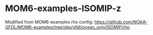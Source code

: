 # MOM6-examples-ISOMIP-z

Modified from MOM6-examples rho config: https://github.com/NOAA-GFDL/MOM6-examples/tree/dev/gfdl/ocean_only/ISOMIP/rho
